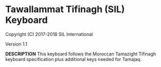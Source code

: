 Tawallammat Tifinagh (SIL) Keyboard
=====================

Copyright (C) 2017-2018 SIL International

Version 1.1

__DESCRIPTION__
This keyboard follows the Moroccan Tamazight Tifinagh keyboard specification plus additional keys needed for Tamajaq.
